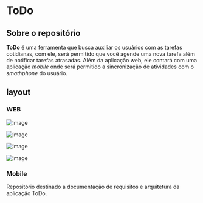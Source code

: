 # ToDo

## Sobre o repositório
**ToDo** é uma ferramenta que busca auxiliar os usuários com as tarefas cotidianas, com ele, será permitido que você agende uma nova tarefa além de notificar tarefas atrasadas. Além da aplicação web, ele contará com uma aplicação *mobile* onde será permitido a sincronização de atividades com o *smathphone* do usuário. 

## layout

### WEB
![image](https://user-images.githubusercontent.com/71051791/184981514-b61f0663-c58f-45f6-8bc1-e841f10103e5.png)

![image](https://user-images.githubusercontent.com/71051791/184981931-ce58cc3d-70c6-4752-a041-27b725d7ba19.png)

![image](https://user-images.githubusercontent.com/71051791/184982048-07ed09fa-9529-4fa7-bd05-4a5aaa898167.png)

![image](https://user-images.githubusercontent.com/71051791/184982290-8175311c-d17b-4f1c-acff-fba39142942f.png)
### Mobile
Repositório destinado a documentação de requisitos e arquitetura da aplicação ToDo.